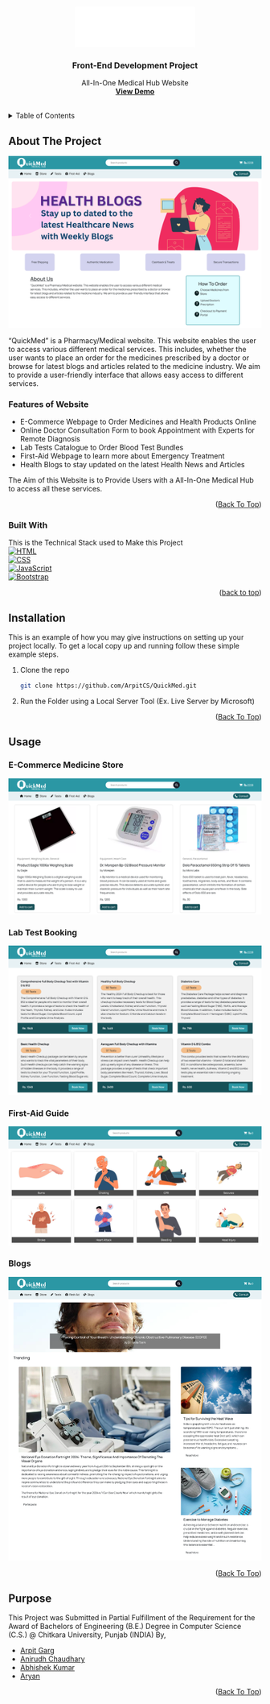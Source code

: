 <a id="readme-top"></a>
<!-- PROJECT LOGO -->
<br />
<div align="center">
  <a href="https://github.com/arpitcs/quickmed">
    <img src="assets/logo-full.png" alt="Logo" height="80" style="color:#2b97a4;">
  </a>

  <h3 align="center">Front-End Development Project</h3>

  <p align="center">
    All-In-One Medical Hub Website
    <br />
    <a href="https://arpitcs.github.io/QuickMed"><strong>View Demo</strong></a>
    <br />
    <br />
  </p>
</div>

<!-- TABLE OF CONTENTS -->
<details>
  <summary>Table of Contents</summary>
  <ol>
    <li>
      <a href="#about-the-project">About The Project</a>
      <ul>
        <li><a href="#features-of-website">Features of Website</a></li>
        <li><a href="#built-with">Built With</a></li>
      </ul>
    </li>
    <li><a href="#installation">Installation</a></li>
    <li><a href="#usage">Usage</a></li>
    <li><a href="#purpose">Purpose</a></li>
  </ol>
</details>



<!-- ABOUT THE PROJECT -->
## About The Project

<img src="assets/previews/main.png" alt="Preview">

“QuickMed” is a Pharmacy/Medical website. This website enables the user to access various different medical services. This includes, whether the user wants to place an order for the medicines prescribed by a doctor or browse for latest blogs and articles related to the medicine industry. We aim to provide a user-friendly interface that allows easy access to different services.

### Features of Website
* E-Commerce Webpage to Order Medicines and Health Products Online
* Online Doctor Consultation Form to book Appointment with Experts for Remote Diagnosis
* Lab Tests Catalogue to Order Blood Test Bundles
* First-Aid Webpage to learn more about Emergency Treatment
* Health Blogs to stay updated on the latest Health News and Articles

The Aim of this Website is to Provide Users with a All-In-One Medical Hub to access all these services.

<p align="right">(<a href="#readme-top">Back To Top</a>)</p>



### Built With

This is the Technical Stack used to Make this Project <br />
[![HTML][html.com]][HTML-url] <br />
[![CSS][css.com]][CSS-url] <br />
[![JavaScript][javascript.com]][JavaScript-url] <br />
[![Bootstrap][Bootstrap.com]][Bootstrap-url] <br />

<p align="right">(<a href="#readme-top">back to top</a>)</p>



<!-- GETTING STARTED -->
## Installation

This is an example of how you may give instructions on setting up your project locally.
To get a local copy up and running follow these simple example steps.

1. Clone the repo
   ```sh
   git clone https://github.com/ArpitCS/QuickMed.git
   ```
2. Run the Folder using a Local Server Tool (Ex. Live Server by Microsoft)

<p align="right">(<a href="#readme-top">Back To Top</a>)</p>



<!-- USAGE EXAMPLES -->
## Usage

### E-Commerce Medicine Store
<img src="assets/previews/store.png" alt="Store">

### Lab Test Booking
<img src="assets/previews/tests.png" alt="Tests">

### First-Aid Guide
<img src="assets/previews/firstaid.png" alt="First-Aid">

### Blogs
<img src="assets/previews/blogs.png" alt="Blogs">

<p align="right">(<a href="#readme-top">Back To Top</a>)</p>


## Purpose
This Project was Submitted in Partial Fulfillment of the Requirement for the Award of Bachelors of Engineering (B.E.) Degree in Computer Science (C.S.) @ Chitkara University, Punjab (INDIA) By,
<ul>
    <li><a href="github.com/ArpitCS">Arpit Garg</a></li>
    <li><a href="github.com/anirudhbecse">Anirudh Chaudhary</a></li>
    <li><a href="github.com/abhishek20k5">Abhishek Kumar</a></li>
    <li><a href="github.com/aryan1628be28">Aryan</a></li>
</ul>

<p align="right">(<a href="#readme-top">Back To Top</a>)</p>

<!-- MARKDOWN LINKS & IMAGES -->
<!-- https://www.markdownguide.org/basic-syntax/#reference-style-links -->

[Bootstrap.com]: https://img.shields.io/badge/Bootstrap-563D7C?style=for-the-badge&logo=bootstrap&logoColor=white
[Bootstrap-url]: https://getbootstrap.com
[HTML.com]: https://img.shields.io/badge/HTML5-E34F26?style=for-the-badge&logo=html5&logoColor=white
[HTML-url]: https://developer.mozilla.org/en-US/docs/Web/HTML
[CSS.com]: https://img.shields.io/badge/CSS-239120?style=for-the-badge&logo=css3&logoColor=white
[CSS-url]: https://developer.mozilla.org/en-US/docs/Web/CSS
[JavaScript.com]: https://img.shields.io/badge/JavaScript-F7DF1E?style=for-the-badge&logo=javascript&logoColor=black
[JavaScript-url]: https://developer.mozilla.org/en-US/docs/Web/JavaScript